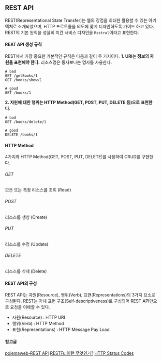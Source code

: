 ## REST API
REST(Representational State Transfer)는 웹의 장점을 최대한 활용할 수 있는 아키텍쳐로 소개되었으며, HTTP 프로토콜을 의도에 맞게 디자인하도록 가이드 하고 있다.
REST의 기본 원칙을 성실히 지킨 서비스 디자인을 `Restrul`이라고 표현한다.

#### REAT API 생성 규칙
REST에서 가장 중요한 기본적인 규칙은 다음과 같이 두 가지이다.
**1. URI는 정보의 자원을 표현해야 한다.**
리소스명은 동사보다는 명사를 사용한다.
```
# bad
GET /getBooks/1
GET /books/show/1

# good
GET /books/1
```
**2. 자원에 대한 행위는 HTTP Method(GET, POST, PUT, DELETE 등)으로 표현한다.**
```
# bad
GET /books/delete/1

# good
DELETE /books/1
```

#### HTTP Method
4가지의 HTTP Method(GET, POST, PUT, DELETE)를 사용하여 CRUD를 구현한다.

###### GET
모든 또는 특정 리소스를 조회 (Read)

###### POST
리소스를 생성 (Create)

###### PUT
리소스를 수정 (Update)

###### DELETE
리소스를 삭제 (Delete)

#### REST API의 구성
REST API는 자원(Resource), 행위(Verb), 표현(Representations)의 3가지 요소로 구성된다.
REST는 자체 표현 구조(Self-descriptiveness)로 구성되어 REST API만으로 요청을 이해할 수 있다.

- 자원(Resource) : HTTP URI
- 행위(Verb) : HTTP Method
- 표현(Representations) : HTTP Message Pay Load

#### 참고글
[poiemaweb-REST API](http://poiemaweb.com/js-rest-api)
[RESTFul이란 무엇인가?](http://blog.remotty.com/blog/2014/01/28/lets-study-rest/)
[HTTP Status Codes](https://httpstatuses.com/)
